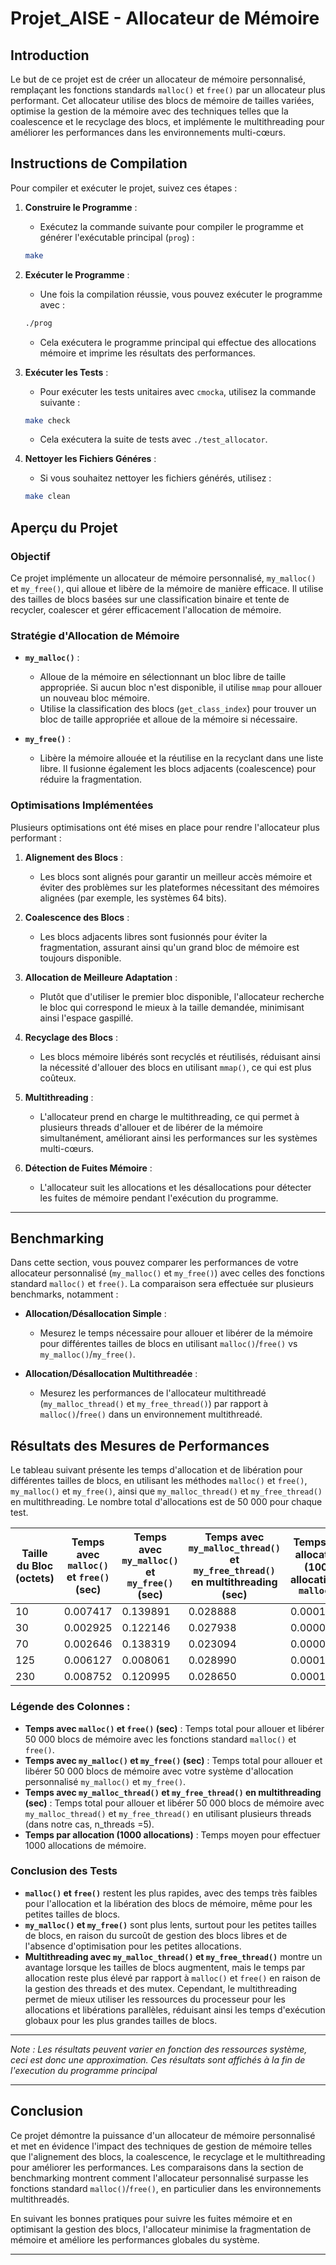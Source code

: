 

# Projet_AISE - Allocateur de Mémoire

## Introduction

Le but de ce projet est de créer un allocateur de mémoire personnalisé, remplaçant les fonctions standards `malloc()` et `free()` par un allocateur plus performant. Cet allocateur utilise des blocs de mémoire de tailles variées, optimise la gestion de la mémoire avec des techniques telles que la coalescence et le recyclage des blocs, et implémente le multithreading pour améliorer les performances dans les environnements multi-cœurs.

## Instructions de Compilation

Pour compiler et exécuter le projet, suivez ces étapes :

1. **Construire le Programme** :
    - Exécutez la commande suivante pour compiler le programme et générer l'exécutable principal (`prog`) :
    ```bash
    make
    ```

2. **Exécuter le Programme** :
    - Une fois la compilation réussie, vous pouvez exécuter le programme avec :
    ```bash
    ./prog
    ```
    - Cela exécutera le programme principal qui effectue des allocations mémoire et imprime les résultats des performances.

3. **Exécuter les Tests** :
    - Pour exécuter les tests unitaires avec `cmocka`, utilisez la commande suivante :
    ```bash
    make check
    ```
    - Cela exécutera la suite de tests avec `./test_allocator`.

4. **Nettoyer les Fichiers Généres** :
    - Si vous souhaitez nettoyer les fichiers générés, utilisez :
    ```bash
    make clean
    ```

## Aperçu du Projet

### Objectif

Ce projet implémente un allocateur de mémoire personnalisé, `my_malloc()` et `my_free()`, qui alloue et libère de la mémoire de manière efficace. Il utilise des tailles de blocs basées sur une classification binaire et tente de recycler, coalescer et gérer efficacement l'allocation de mémoire.

### Stratégie d'Allocation de Mémoire

- **`my_malloc()`** : 
    - Alloue de la mémoire en sélectionnant un bloc libre de taille appropriée. Si aucun bloc n'est disponible, il utilise `mmap` pour allouer un nouveau bloc mémoire.
    - Utilise la classification des blocs (`get_class_index`) pour trouver un bloc de taille appropriée et alloue de la mémoire si nécessaire.

- **`my_free()`** :
    - Libère la mémoire allouée et la réutilise en la recyclant dans une liste libre. Il fusionne également les blocs adjacents (coalescence) pour réduire la fragmentation.

### Optimisations Implémentées

Plusieurs optimisations ont été mises en place pour rendre l'allocateur plus performant :

1. **Alignement des Blocs** :
    - Les blocs sont alignés pour garantir un meilleur accès mémoire et éviter des problèmes sur les plateformes nécessitant des mémoires alignées (par exemple, les systèmes 64 bits).

2. **Coalescence des Blocs** :
    - Les blocs adjacents libres sont fusionnés pour éviter la fragmentation, assurant ainsi qu'un grand bloc de mémoire est toujours disponible.

3. **Allocation de Meilleure Adaptation** :
    - Plutôt que d'utiliser le premier bloc disponible, l'allocateur recherche le bloc qui correspond le mieux à la taille demandée, minimisant ainsi l'espace gaspillé.

4. **Recyclage des Blocs** :
    - Les blocs mémoire libérés sont recyclés et réutilisés, réduisant ainsi la nécessité d'allouer des blocs en utilisant `mmap()`, ce qui est plus coûteux.

5. **Multithreading** :
    - L'allocateur prend en charge le multithreading, ce qui permet à plusieurs threads d'allouer et de libérer de la mémoire simultanément, améliorant ainsi les performances sur les systèmes multi-cœurs.

6. **Détection de Fuites Mémoire** :
    - L'allocateur suit les allocations et les désallocations pour détecter les fuites de mémoire pendant l'exécution du programme.

---

## Benchmarking

Dans cette section, vous pouvez comparer les performances de votre allocateur personnalisé (`my_malloc()` et `my_free()`) avec celles des fonctions standard `malloc()` et `free()`. La comparaison sera effectuée sur plusieurs benchmarks, notamment :

- **Allocation/Désallocation Simple** :
    - Mesurez le temps nécessaire pour allouer et libérer de la mémoire pour différentes tailles de blocs en utilisant `malloc()`/`free()` vs `my_malloc()`/`my_free()`.

- **Allocation/Désallocation Multithreadée** :
    - Mesurez les performances de l'allocateur multithreadé (`my_malloc_thread()` et `my_free_thread()`) par rapport à `malloc()`/`free()` dans un environnement multithreadé.
## Résultats des Mesures de Performances

Le tableau suivant présente les temps d'allocation et de libération pour différentes tailles de blocs, en utilisant les méthodes `malloc()` et `free()`, `my_malloc()` et `my_free()`, ainsi que `my_malloc_thread()` et `my_free_thread()` en multithreading. Le nombre total d'allocations est de 50 000 pour chaque test.

| Taille du Bloc (octets) | Temps avec `malloc()` et `free()` (sec) | Temps avec `my_malloc()` et `my_free()` (sec) | Temps avec `my_malloc_thread()` et `my_free_thread()` en multithreading (sec) | Temps par allocation (1000 allocations) `malloc()` | Temps par allocation (1000 allocations) `my_malloc()` | Temps par allocation (1000 allocations) `my_malloc_thread()` |
|-------------------------|-----------------------------------------|-----------------------------------------------|-------------------------------------------------------------------------------|---------------------------------------------------|--------------------------------------------------------|------------------------------------------------------------|
| 10                      | 0.007417                                | 0.139891                                      | 0.028888                                                                     | 0.000148                                          | 0.002798                                               | 0.000578                                                   |
| 30                      | 0.002925                                | 0.122146                                      | 0.027938                                                                     | 0.000059                                          | 0.002443                                               | 0.000559                                                   |
| 70                      | 0.002646                                | 0.138319                                      | 0.023094                                                                     | 0.000053                                          | 0.002766                                               | 0.000462                                                   |
| 125                     | 0.006127                                | 0.008061                                      | 0.028990                                                                     | 0.000123                                          | 0.000161                                               | 0.000580                                                   |
| 230                     | 0.008752                                | 0.120995                                      | 0.028650                                                                     | 0.000175                                          | 0.002420                                               | 0.000573                                                   |

### Légende des Colonnes :

- **Temps avec `malloc()` et `free()` (sec)** : Temps total pour allouer et libérer 50 000 blocs de mémoire avec les fonctions standard `malloc()` et `free()`.
- **Temps avec `my_malloc()` et `my_free()` (sec)** : Temps total pour allouer et libérer 50 000 blocs de mémoire avec votre système d'allocation personnalisé `my_malloc()` et `my_free()`.
- **Temps avec `my_malloc_thread()` et `my_free_thread()` en multithreading (sec)** : Temps total pour allouer et libérer 50 000 blocs de mémoire avec `my_malloc_thread()` et `my_free_thread()` en utilisant plusieurs threads (dans notre cas, n_threads =5).
- **Temps par allocation (1000 allocations)** : Temps moyen pour effectuer 1000 allocations de mémoire.

### Conclusion des Tests

- **`malloc()` et `free()`** restent les plus rapides, avec des temps très faibles pour l'allocation et la libération des blocs de mémoire, même pour les petites tailles de blocs.
- **`my_malloc()` et `my_free()`** sont plus lents, surtout pour les petites tailles de blocs, en raison du surcoût de gestion des blocs libres et de l'absence d'optimisation pour les petites allocations.
- **Multithreading avec `my_malloc_thread()` et `my_free_thread()`** montre un avantage lorsque les tailles de blocs augmentent, mais le temps par allocation reste plus élevé par rapport à `malloc()` et `free()` en raison de la gestion des threads et des mutex. Cependant, le multithreading permet de mieux utiliser les ressources du processeur pour les allocations et libérations parallèles, réduisant ainsi les temps d'exécution globaux pour les plus grandes tailles de blocs.

---

*Note : Les résultats peuvent varier en fonction des ressources système, ceci est donc une approximation. Ces résultats sont affichés à la fin de l'execution du programme principal*

---

## Conclusion

Ce projet démontre la puissance d'un allocateur de mémoire personnalisé et met en évidence l'impact des techniques de gestion de mémoire telles que l'alignement des blocs, la coalescence, le recyclage et le multithreading pour améliorer les performances. Les comparaisons dans la section de benchmarking montrent comment l'allocateur personnalisé surpasse les fonctions standard `malloc()`/`free()`, en particulier dans les environnements multithreadés.

En suivant les bonnes pratiques pour suivre les fuites mémoire et en optimisant la gestion des blocs, l'allocateur minimise la fragmentation de mémoire et améliore les performances globales du système.

---
